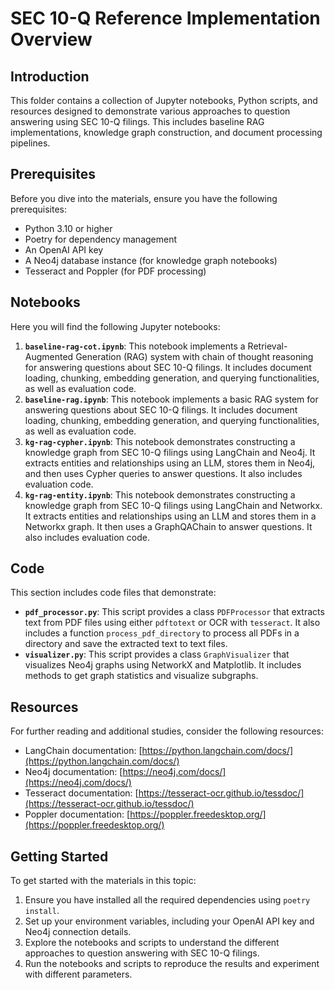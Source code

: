 # SEC 10-Q Reference Implementation Overview

## Introduction
This folder contains a collection of Jupyter notebooks, Python scripts, and resources designed to demonstrate various approaches to question answering using SEC 10-Q filings. This includes baseline RAG implementations, knowledge graph construction, and document processing pipelines.

## Prerequisites
Before you dive into the materials, ensure you have the following prerequisites:
- Python 3.10 or higher
- Poetry for dependency management
- An OpenAI API key
- A Neo4j database instance (for knowledge graph notebooks)
- Tesseract and Poppler (for PDF processing)

## Notebooks
Here you will find the following Jupyter notebooks:
1.  **`baseline-rag-cot.ipynb`**: This notebook implements a Retrieval-Augmented Generation (RAG) system with chain of thought reasoning for answering questions about SEC 10-Q filings. It includes document loading, chunking, embedding generation, and querying functionalities, as well as evaluation code.
2.  **`baseline-rag.ipynb`**: This notebook implements a basic RAG system for answering questions about SEC 10-Q filings. It includes document loading, chunking, embedding generation, and querying functionalities, as well as evaluation code.
3.  **`kg-rag-cypher.ipynb`**: This notebook demonstrates constructing a knowledge graph from SEC 10-Q filings using LangChain and Neo4j. It extracts entities and relationships using an LLM, stores them in Neo4j, and then uses Cypher queries to answer questions. It also includes evaluation code.
4.  **`kg-rag-entity.ipynb`**: This notebook demonstrates constructing a knowledge graph from SEC 10-Q filings using LangChain and Networkx. It extracts entities and relationships using an LLM and stores them in a Networkx graph. It then uses a GraphQAChain to answer questions. It also includes evaluation code.

## Code
This section includes code files that demonstrate:
-   **`pdf_processor.py`**: This script provides a class `PDFProcessor` that extracts text from PDF files using either `pdftotext` or OCR with `tesseract`. It also includes a function `process_pdf_directory` to process all PDFs in a directory and save the extracted text to text files.
-   **`visualizer.py`**: This script provides a class `GraphVisualizer` that visualizes Neo4j graphs using NetworkX and Matplotlib. It includes methods to get graph statistics and visualize subgraphs.

## Resources
For further reading and additional studies, consider the following resources:
- LangChain documentation: [https://python.langchain.com/docs/](https://python.langchain.com/docs/)
- Neo4j documentation: [https://neo4j.com/docs/](https://neo4j.com/docs/)
- Tesseract documentation: [https://tesseract-ocr.github.io/tessdoc/](https://tesseract-ocr.github.io/tessdoc/)
- Poppler documentation: [https://poppler.freedesktop.org/](https://poppler.freedesktop.org/)

## Getting Started
To get started with the materials in this topic:
1. Ensure you have installed all the required dependencies using `poetry install`.
2. Set up your environment variables, including your OpenAI API key and Neo4j connection details.
3. Explore the notebooks and scripts to understand the different approaches to question answering with SEC 10-Q filings.
4. Run the notebooks and scripts to reproduce the results and experiment with different parameters.
